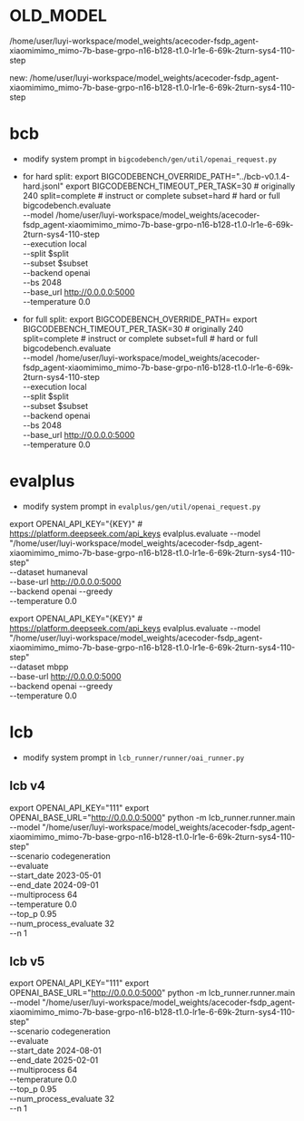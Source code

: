 
# OLD_MODEL
/home/user/luyi-workspace/model_weights/acecoder-fsdp_agent-xiaomimimo_mimo-7b-base-grpo-n16-b128-t1.0-lr1e-6-69k-2turn-sys4-110-step

new: 
/home/user/luyi-workspace/model_weights/acecoder-fsdp_agent-xiaomimimo_mimo-7b-base-grpo-n16-b128-t1.0-lr1e-6-69k-2turn-sys4-110-step

# bcb
- modify system prompt in `bigcodebench/gen/util/openai_request.py`
- for hard split:
export BIGCODEBENCH_OVERRIDE_PATH="../bcb-v0.1.4-hard.jsonl"
export BIGCODEBENCH_TIMEOUT_PER_TASK=30 # originally 240
split=complete # instruct or complete
subset=hard # hard or full
bigcodebench.evaluate \
  --model /home/user/luyi-workspace/model_weights/acecoder-fsdp_agent-xiaomimimo_mimo-7b-base-grpo-n16-b128-t1.0-lr1e-6-69k-2turn-sys4-110-step \
  --execution local \
  --split $split \
  --subset $subset \
  --backend openai \
  --bs 2048 \
  --base_url http://0.0.0.0:5000 \
  --temperature 0.0

- for full split:
export BIGCODEBENCH_OVERRIDE_PATH=
export BIGCODEBENCH_TIMEOUT_PER_TASK=30 # originally 240
split=complete # instruct or complete
subset=full # hard or full
bigcodebench.evaluate \
  --model /home/user/luyi-workspace/model_weights/acecoder-fsdp_agent-xiaomimimo_mimo-7b-base-grpo-n16-b128-t1.0-lr1e-6-69k-2turn-sys4-110-step \
  --execution local \
  --split $split \
  --subset $subset \
  --backend openai \
  --bs 2048 \
  --base_url http://0.0.0.0:5000 \
  --temperature 0.0

# evalplus
- modify system prompt in `evalplus/gen/util/openai_request.py`


export OPENAI_API_KEY="{KEY}" # https://platform.deepseek.com/api_keys
evalplus.evaluate --model "/home/user/luyi-workspace/model_weights/acecoder-fsdp_agent-xiaomimimo_mimo-7b-base-grpo-n16-b128-t1.0-lr1e-6-69k-2turn-sys4-110-step"              \
                  --dataset humaneval           \
                  --base-url http://0.0.0.0:5000  \
                  --backend openai --greedy \
                  --temperature 0.0

export OPENAI_API_KEY="{KEY}" # https://platform.deepseek.com/api_keys
evalplus.evaluate --model "/home/user/luyi-workspace/model_weights/acecoder-fsdp_agent-xiaomimimo_mimo-7b-base-grpo-n16-b128-t1.0-lr1e-6-69k-2turn-sys4-110-step"              \
                  --dataset mbpp           \
                  --base-url http://0.0.0.0:5000  \
                  --backend openai --greedy \
                  --temperature 0.0

# lcb
- modify system prompt in `lcb_runner/runner/oai_runner.py`

## lcb v4
export OPENAI_API_KEY="111"
export OPENAI_BASE_URL="http://0.0.0.0:5000" 
python -m lcb_runner.runner.main \
    --model "/home/user/luyi-workspace/model_weights/acecoder-fsdp_agent-xiaomimimo_mimo-7b-base-grpo-n16-b128-t1.0-lr1e-6-69k-2turn-sys4-110-step" \
    --scenario codegeneration \
    --evaluate \
    --start_date 2023-05-01 \
    --end_date 2024-09-01 \
    --multiprocess 64 \
    --temperature 0.0 \
    --top_p 0.95 \
    --num_process_evaluate 32 \
    --n 1 
    
## lcb v5
export OPENAI_API_KEY="111"
export OPENAI_BASE_URL="http://0.0.0.0:5000" 
python -m lcb_runner.runner.main \
    --model "/home/user/luyi-workspace/model_weights/acecoder-fsdp_agent-xiaomimimo_mimo-7b-base-grpo-n16-b128-t1.0-lr1e-6-69k-2turn-sys4-110-step" \
    --scenario codegeneration \
    --evaluate \
    --start_date 2024-08-01 \
    --end_date 2025-02-01 \
    --multiprocess 64 \
    --temperature 0.0 \
    --top_p 0.95 \
    --num_process_evaluate 32 \
    --n 1 